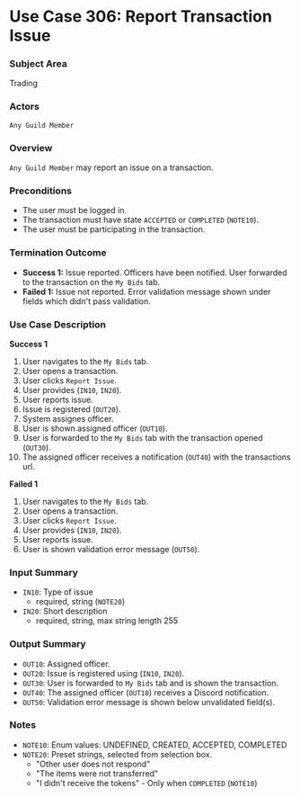 # Use Case 306: Report Transaction Issue

### Subject Area
Trading

### Actors
`Any Guild Member`

### Overview
`Any Guild Member` may report an issue on a transaction.

### Preconditions
- The user must be logged in.
- The transaction must have state `ACCEPTED` or `COMPLETED` (`NOTE10`).
- The user must be participating in the transaction.

### Termination Outcome
- **Success 1:** Issue reported. Officers have been notified. User forwarded to the transaction on the `My Bids` tab.
- **Failed 1:** Issue not reported. Error validation message shown under fields which didn't pass validation.

### Use Case Description
**Success 1**
1. User navigates to the `My Bids` tab.
2. User opens a transaction.
3. User clicks `Report Issue`.
4. User provides (`IN10`, `IN20`).
5. User reports issue.
6. Issue is registered (`OUT20`). 
7. System assignes officer.
8. User is shown assigned officer (`OUT10`).
9. User is forwarded to the `My Bids` tab with the transaction opened (`OUT30`).
10. The assigned officer receives a notification (`OUT40`) with the transactions url.

**Failed 1**
1. User navigates to the `My Bids` tab.
2. User opens a transaction.
3. User clicks `Report Issue`.
4. User provides (`IN10`, `IN20`).
5. User reports issue.
6. User is shown validation error message (`OUT50`).

### Input Summary
- `IN10`: Type of issue
	- required, string (`NOTE20`)
- `IN20`: Short description
	- required, string, max string length 255

### Output Summary
- `OUT10`: Assigned officer.
- `OUT20`: Issue is registered using (`IN10`, `IN20`).
- `OUT30`: User is forwarded to `My Bids` tab and is shown the transaction.
- `OUT40`: The assigned officer (`OUT10`) receives a Discord notification.
- `OUT50`: Validation error message is shown below unvalidated field(s).

### Notes
- `NOTE10`: Enum values: UNDEFINED, CREATED, ACCEPTED, COMPLETED
- `NOTE20`: Preset strings, selected from selection box.
	- "Other user does not respond"
	- "The items were not transferred"
	- "I didn't receive the tokens" - Only when `COMPLETED` (`NOTE10`)